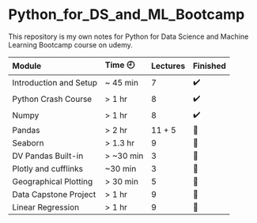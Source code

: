 # Python_for_DS_and_ML_Bootcamp
This repository is my own notes for Python for Data Science and Machine Learning Bootcamp course on udemy.

Module | Time :clock9: | Lectures | Finished
:------------ | :-------------| :-------------| :-------------
Introduction and Setup | ~ 45 min | 7 | :heavy_check_mark:
Python Crash Course | > 1 hr | 8 | :heavy_check_mark:
Numpy | > 1 hr | 8 | :heavy_check_mark:
Pandas | > 2 hr | 11 + 5 | :black_square_button:
Seaborn | > 1.3 hr | 9 | :black_square_button:
DV Pandas Built-in | > ~30 min | 3 | :black_square_button:
Plotly and cufflinks | ~30 min | 3 | :black_square_button:
Geographical Plotting | > 30 min | 5 | :black_square_button:
Data Capstone Project | > 1 hr | 9 | :black_square_button:
Linear Regression | > 1 hr | 9 | :black_square_button:
